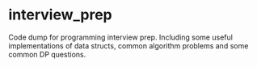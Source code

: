 # interview_prep
Code dump for programming interview prep. Including some useful implementations of data structs, common algorithm problems and some common DP questions.
